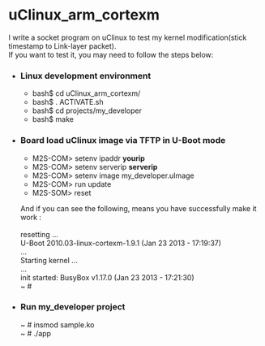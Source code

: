 # uClinux_arm_cortexm

I write a socket program on uClinux to test my kernel modification(stick timestamp to Link-layer packet).<br>
If you want to test it, you may need to follow the steps below:

- ### Linux development environment
  - bash$ cd uClinux_arm_cortexm/ 
  - bash$ . ACTIVATE.sh 
  - bash$ cd projects/my_developer 
  - bash$ make

- ### Board load uClinux image via TFTP in U-Boot mode
  - M2S-COM> setenv ipaddr <strong>yourip</strong>
  - M2S-COM> setenv serverip <strong>serverip</strong>
  - M2S-COM> setenv image my_developer.uImage
  - M2S-COM> run update
  - M2S-SOM> reset

  And if you can see the following, means you have successfully make it work :<br><br>
  resetting ...<br>
  U-Boot 2010.03-linux-cortexm-1.9.1 (Jan 23 2013 - 17:19:37)<br>
  ...<br>
  Starting kernel ...<br>
  ...<br>
  init started: BusyBox v1.17.0 (Jan 23 2013 - 17:21:30)<br>
  ~ # 
  
- ### Run my_developer project
  ~ # insmod sample.ko<br>
  ~ # ./app
